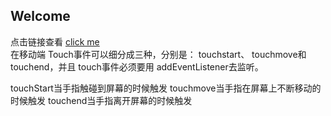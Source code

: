 ## Welcome

点击链接查看 [click me](https://chenluily0451.github.io/mobileRebound/ft.html)  
在移动端 Touch事件可以细分成三种，分别是： touchstart、 touchmove和 touchend，并且 touch事件必须要用 addEventListener去监听。

touchStart当手指触碰到屏幕的时候触发
touchmove当手指在屏幕上不断移动的时候触发
touchend当手指离开屏幕的时候触发